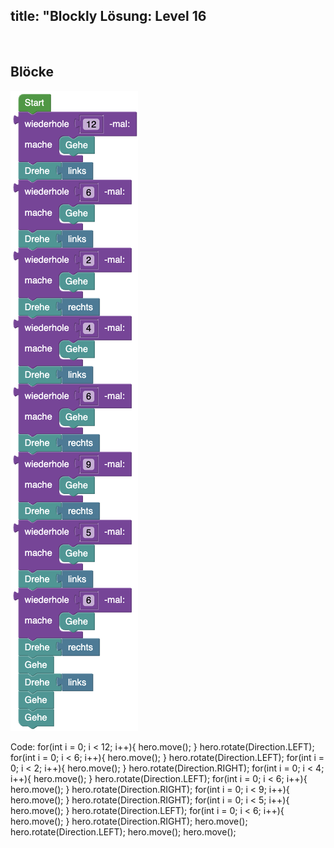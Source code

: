 title: "Blockly Lösung: Level 16
---
​
## Blöcke
![solution](doc/produs_unterlagen/solution/blockly/img/loesung_level_21.png)

Code:
for(int i = 0; i < 12; i++){
    hero.move();
}
hero.rotate(Direction.LEFT);
for(int i = 0; i < 6; i++){
    hero.move();
}
hero.rotate(Direction.LEFT);
for(int i = 0; i < 2; i++){
    hero.move();
}
hero.rotate(Direction.RIGHT);
for(int i = 0; i < 4; i++){
    hero.move();
}
hero.rotate(Direction.LEFT);
for(int i = 0; i < 6; i++){
    hero.move();
}
hero.rotate(Direction.RIGHT);
for(int i = 0; i < 9; i++){
    hero.move();
}
hero.rotate(Direction.RIGHT);
for(int i = 0; i < 5; i++){
    hero.move();
}
hero.rotate(Direction.LEFT);
for(int i = 0; i < 6; i++){
    hero.move();
}
hero.rotate(Direction.RIGHT);
hero.move();
hero.rotate(Direction.LEFT);
hero.move();
hero.move();